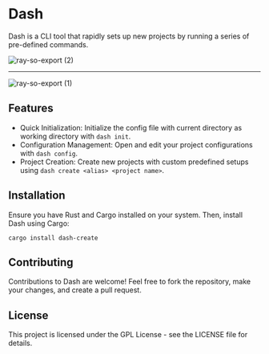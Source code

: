 # Dash

Dash is a CLI tool that rapidly sets up new projects by running a series of pre-defined commands.

![ray-so-export (2)](https://github.com/KunalBagaria/Dash/assets/61944452/93151871-0833-4b44-adb5-23928e5395f7)

---

![ray-so-export (1)](https://github.com/KunalBagaria/Dash/assets/61944452/bece3b61-5728-4f3b-bd39-4b7ecdce285f)


## Features

- Quick Initialization: Initialize the config file with current directory as working directory with `dash init`.
- Configuration Management: Open and edit your project configurations with `dash config`.
- Project Creation: Create new projects with custom predefined setups using `dash create <alias> <project name>`.

## Installation

Ensure you have Rust and Cargo installed on your system. Then, install Dash using Cargo:

```
cargo install dash-create
```

## Contributing

Contributions to Dash are welcome! Feel free to fork the repository, make your changes, and create a pull request.

## License

This project is licensed under the GPL License - see the LICENSE file for details.